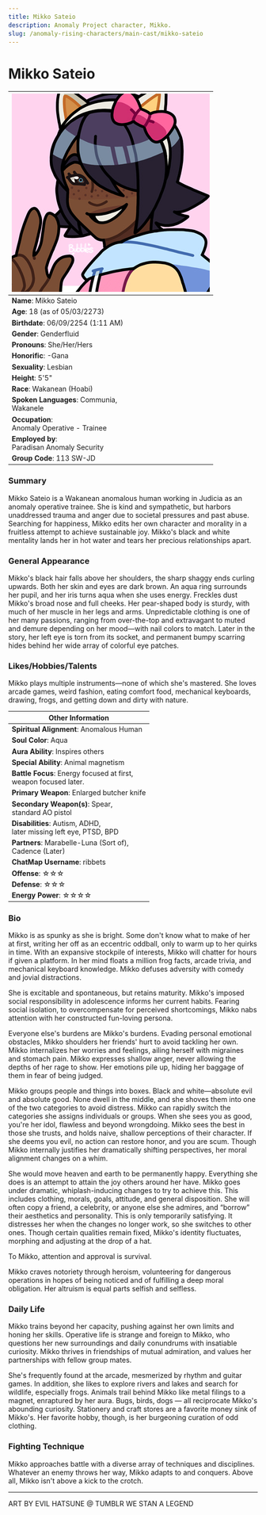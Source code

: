 ```yaml
---
title: Mikko Sateio
description: Anomaly Project character, Mikko.
slug: /anomaly-rising-characters/main-cast/mikko-sateio
---
```


# Mikko Sateio


<div class="leftCharacterProfile"> </div>


| ![Mikko Sateio Image](/img/characters/mikko.jpg) |
| --- |
| **Name**: Mikko Sateio |
| **Age**: 18 (as of 05/03/2273) |
| **Birthdate**: 06/09/2254 (1:11 AM) |
| **Gender**: Genderfluid |
| **Pronouns**: She/Her/Hers |
| **Honorific**: -Gana | 
| **Sexuality**: Lesbian | 
| **Height**: 5'5" | 
| **Race**: Wakanean (Hoabi) | 
| **Spoken Languages**: Communia,<br/> Wakanele | 
| **Occupation**: <br/> Anomaly Operative - Trainee | 
| **Employed by**: <br/> Paradisan Anomaly Security | 
| **Group Code**: 113 SW-JD | 


### Summary

Mikko Sateio is a Wakanean anomalous human working in Judicia as an anomaly operative trainee. She is kind and sympathetic, but harbors unaddressed trauma and anger due to societal pressures and past abuse. Searching for happiness, Mikko edits her own character and morality in a fruitless attempt to achieve sustainable joy. Mikko's black and white mentality lands her in hot water and tears her precious relationships apart.

### General Appearance

Mikko's black hair falls above her shoulders, the sharp shaggy ends curling upwards. Both her skin and eyes are dark brown. An aqua ring surrounds her pupil, and her iris turns aqua when she uses energy. Freckles dust Mikko's broad nose and full cheeks. Her pear-shaped body is sturdy, with much of her muscle in her legs and arms. Unpredictable clothing is one of her many passions, ranging from over-the-top and extravagant to muted and demure depending on her mood—with nail colors to match. Later in the story, her left eye is torn from its socket, and permanent bumpy scarring hides behind her wide array of colorful eye patches.

### Likes/Hobbies/Talents

Mikko plays multiple instruments—none of which she's mastered. She loves arcade games, weird fashion, eating comfort food, mechanical keyboards, drawing, frogs, and getting down and dirty with nature.

<div class="rightCharacterProfile"></div>

| Other Information|
| -- |
| **Spiritual Alignment**:	Anomalous Human |
| **Soul Color**:	Aqua |
| **Aura Ability**: Inspires others |
| **Special Ability**:	Animal magnetism |
| **Battle Focus**:	Energy focused at first, <br /> weapon focused later. |
| **Primary Weapon**:	Enlarged butcher knife |
| **Secondary Weapon(s)**: 	Spear, <br /> standard AO pistol |
| **Disabilities**:	Autism, ADHD, <br /> later missing left eye, PTSD, BPD |
| **Partners**:	Marabelle-Luna (Sort of), <br /> Cadence (Later) |
| **ChatMap Username**:	ribbets |
| **Offense**: ☆☆☆ |
| **Defense**: ☆☆☆ |
| **Energy Power**: ☆☆☆☆ |

### Bio

Mikko is as spunky as she is bright. Some don't know what to make of her at first, writing her off as an eccentric oddball, only to warm up to her quirks in time.  With an expansive stockpile of interests, Mikko will chatter for hours if given a platform. In her mind floats a million frog facts, arcade trivia, and mechanical keyboard knowledge. Mikko defuses adversity with comedy and jovial distractions.

She is excitable and spontaneous, but retains maturity. Mikko's imposed social responsibility in adolescence informs her current habits. Fearing social isolation, to overcompensate for perceived shortcomings, Mikko nabs attention with her constructed fun-loving persona.

Everyone else's burdens are Mikko's burdens. Evading personal emotional obstacles, Mikko shoulders her friends' hurt to avoid tackling her own. Mikko internalizes her worries and feelings, ailing herself with migraines and stomach pain. Mikko expresses shallow anger, never allowing the depths of her rage to show. Her emotions pile up, hiding her baggage of them in fear of being judged.

Mikko groups people and things into boxes. Black and white—absolute evil and absolute good. None dwell in the middle, and she shoves them into one of the two categories to avoid distress. Mikko can rapidly switch the categories she assigns individuals or groups. When she sees you as good, you're her idol, flawless and beyond wrongdoing. Mikko sees the best in those she trusts, and holds naive, shallow perceptions of their character. If she deems you evil, no action can restore honor, and you are scum. Though Mikko internally justifies her dramatically shifting perspectives, her moral alignment changes on a whim.

She would move heaven and earth to be permanently happy. Everything she does is an attempt to attain the joy others around her have. Mikko goes under dramatic, whiplash-inducing changes to try to achieve this. This includes clothing, morals, goals, attitude, and general disposition. She will often copy a friend, a celebrity, or anyone else she admires, and “borrow” their aesthetics and personality. This is only temporarily satisfying. It distresses her when the changes no longer work, so she switches to other ones. Though certain qualities remain fixed, Mikko's identity fluctuates, morphing and adjusting at the drop of a hat.

To Mikko, attention and approval is survival.

Mikko craves notoriety through heroism, volunteering for dangerous operations in hopes of being noticed and of fulfilling a deep moral obligation. Her altruism is equal parts selfish and selfless.

### Daily Life

Mikko trains beyond her capacity, pushing against her own limits and honing her skills. Operative life is strange and foreign to Mikko, who questions her new surroundings and daily conundrums with insatiable curiosity. Mikko thrives in friendships of mutual admiration, and values her partnerships with fellow group mates.

She's frequently found at the arcade, mesmerized by rhythm and guitar games. In addition, she likes to explore rivers and lakes and search for wildlife, especially frogs. Animals trail behind Mikko like metal filings to a magnet, enraptured by her aura. Bugs, birds, dogs — all reciprocate Mikko's abounding curiosity. Stationery and craft stores are a favorite money sink of Mikko's. Her favorite hobby, though, is her burgeoning curation of odd clothing.

### Fighting Technique

Mikko approaches battle with a diverse array of techniques and disciplines. Whatever an enemy throws her way, Mikko adapts to and conquers. Above all, Mikko isn't above a kick to the crotch.

-----
ART BY EVIL HATSUNE @ TUMBLR
WE STAN A LEGEND
